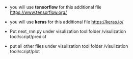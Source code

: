 * you will use **tensorflow** for this additional file https://www.tensorflow.org/

* you will use **keras** for this additional file https://keras.io/

* Put next_rnn.py under visulization tool folder /visulization tool/script/predict

* put all other files under visulization tool folder /visulization tool/script/plot
